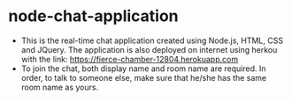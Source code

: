# node-chat-application

 * This is the real-time chat application created using Node.js, HTML, CSS and JQuery. The application is also deployed on internet using herkou with the link: https://fierce-chamber-12804.herokuapp.com
 * To join the chat, both display name and room name are required. In order, to talk to someone else, make sure that he/she has the same room name as yours.
